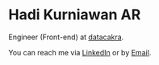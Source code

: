 # Hadi Kurniawan AR
Engineer (Front-end) at [datacakra](https://datacakra.com).

You can reach me via [LinkedIn](https://www.linkedin.com/in/hkar19/) or by [Email](mailto:hadi@datacakra.com).

<!--
**hkar19/hkar19** is a ✨ _special_ ✨ repository because its `README.md` (this file) appears on your GitHub profile.

Here are some ideas to get you started:

- 🔭 I’m currently working on ...
- 🌱 I’m currently learning ...
- 👯 I’m looking to collaborate on ...
- 🤔 I’m looking for help with ...
- 💬 Ask me about ...
- 📫 How to reach me: ...
- 😄 Pronouns: ...
- ⚡ Fun fact: ...
-->
